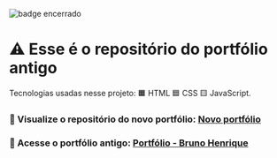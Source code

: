 
![badge encerrado](https://github.com/bhS1lva/Portfolio-Antigo/assets/101880543/870b03ee-e6fb-4df0-bf19-45c710bab6db)

# ⚠ Esse é o repositório do portfólio antigo

Tecnologias usadas nesse projeto: 🟧 HTML 🟦 CSS 🟨 JavaScript.

### 🔗 Visualize o repositório do novo portfólio: <a href="https://github.com/bhS1lva/Portfolio">Novo portfólio</a> 

### 🔗 Acesse o portfólio antigo: <a href="https://bhs1lva.github.io/Portfolio-Antigo/">Portfólio - Bruno Henrique</a> 
